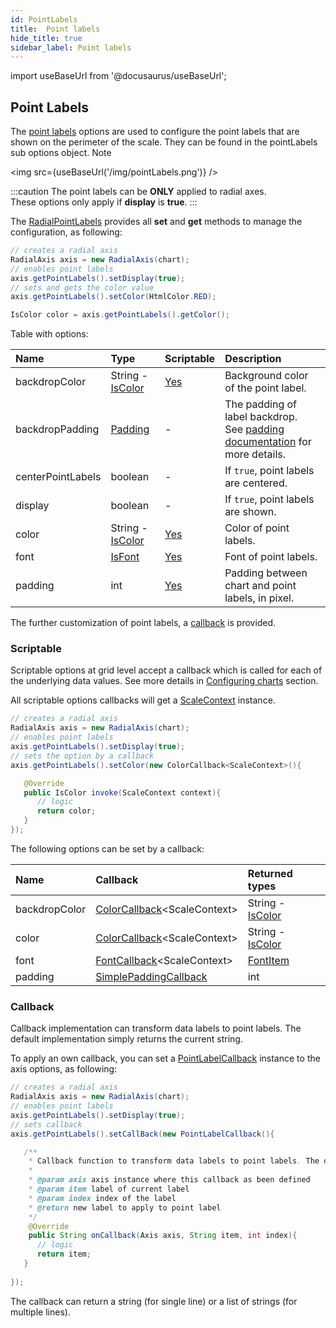 ```yaml
---
id: PointLabels
title:  Point labels
hide_title: true
sidebar_label: Point labels
---
```

import useBaseUrl from '@docusaurus/useBaseUrl';

## Point Labels

The [point labels](https://pepstock-org.github.io/Charba/5.2/org/pepstock/charba/client/configuration/RadialPointLabels.html) options are used to configure the point labels that are shown on the perimeter of the scale. They can be found in the pointLabels sub options object.
Note 

<img src={useBaseUrl('/img/pointLabels.png')} />

:::caution
The point labels can be **ONLY** applied to radial axes.<br/>
These options only apply if **display** is **true**.
:::

The [RadialPointLabels](https://pepstock-org.github.io/Charba/5.2/org/pepstock/charba/client/configuration/RadialPointLabels.html) provides all **set** and **get** methods to manage the configuration, as following:

```java
// creates a radial axis 
RadialAxis axis = new RadialAxis(chart);
// enables point labels
axis.getPointLabels().setDisplay(true);
// sets and gets the color value
axis.getPointLabels().setColor(HtmlColor.RED);

IsColor color = axis.getPointLabels().getColor();
```

Table with options:

| Name | Type | Scriptable | Description
| :- | :- | :- | :-
| backdropColor | String - [IsColor](https://pepstock-org.github.io/Charba/5.2/org/pepstock/charba/client/colors/IsColor.html) | [Yes](#scriptable) | Background color of the point label.
| backdropPadding | [Padding](https://pepstock-org.github.io/Charba/5.2/org/pepstock/charba/client/configuration/Padding.html) | - | The padding of label backdrop.<br/>See [padding documentation](../configuration/Commons#padding) for more details.
| centerPointLabels | boolean | - | If `true`, point labels are centered.
| display | boolean | - | If `true`, point labels are shown.
| color | String - [IsColor](https://pepstock-org.github.io/Charba/5.2/org/pepstock/charba/client/colors/IsColor.html) | [Yes](#scriptable) | Color of point labels.
| font | [IsFont](https://pepstock-org.github.io/Charba/5.2/org/pepstock/charba/client/options/IsFont.html) | [Yes](#scriptable) | Font of point labels.
| padding | int | [Yes](#scriptable) | Padding between chart and point labels, in pixel.

The further customization of point labels, a [callback](#callback) is provided.

### Scriptable

Scriptable options at grid level accept a callback which is called for each of the underlying data values. See more details in [Configuring charts](../configuration/ScriptableOptions) section. 

All scriptable options callbacks will get a [ScaleContext](../configuration/ScriptableOptions#scale-context) instance.

```java
// creates a radial axis 
RadialAxis axis = new RadialAxis(chart);
// enables point labels
axis.getPointLabels().setDisplay(true);
// sets the option by a callback 
axis.getPointLabels().setColor(new ColorCallback<ScaleContext>(){

   @Override
   public IsColor invoke(ScaleContext context){
      // logic
      return color;
   }
});
```

The following options can be set by a callback:

| Name | Callback | Returned types
| :- | :- | :- 
| backdropColor | [ColorCallback](https://pepstock-org.github.io/Charba/5.2/org/pepstock/charba/client/callbacks/ColorCallback.html)&lt;ScaleContext&gt; | String - [IsColor](https://pepstock-org.github.io/Charba/5.2/org/pepstock/charba/client/colors/IsColor.html)
| color | [ColorCallback](https://pepstock-org.github.io/Charba/5.2/org/pepstock/charba/client/callbacks/ColorCallback.html)&lt;ScaleContext&gt; | String - [IsColor](https://pepstock-org.github.io/Charba/5.2/org/pepstock/charba/client/colors/IsColor.html)
| font | [FontCallback](https://pepstock-org.github.io/Charba/5.2/org/pepstock/charba/client/callbacks/FontCallback.html)&lt;ScaleContext&gt; | [FontItem](https://pepstock-org.github.io/Charba/5.2/org/pepstock/charba/client/items/FontItem.html)
| padding | [SimplePaddingCallback](https://pepstock-org.github.io/Charba/5.2/org/pepstock/charba/client/callbacks/SimplePaddingCallback.html) | int

### Callback

Callback implementation can transform data labels to point labels. The default implementation simply returns the current string.

To apply an own callback, you can set a [PointLabelCallback](https://pepstock-org.github.io/Charba/5.2/org/pepstock/charba/client/callbacks/PointLabelCallback.html) instance to the axis options, as following:

```java
// creates a radial axis 
RadialAxis axis = new RadialAxis(chart);
// enables point labels
axis.getPointLabels().setDisplay(true);
// sets callback
axis.getPointLabels().setCallBack(new PointLabelCallback(){

   /**
    * Callback function to transform data labels to point labels. The default implementation simply returns the current string.
    * 
    * @param axis axis instance where this callback as been defined
    * @param item label of current label
    * @param index index of the label
    * @return new label to apply to point label
    */
    @Override
    public String onCallback(Axis axis, String item, int index){
      // logic
      return item;
   }
         
});
```

The callback can return a string (for single line) or a list of strings (for multiple lines).
